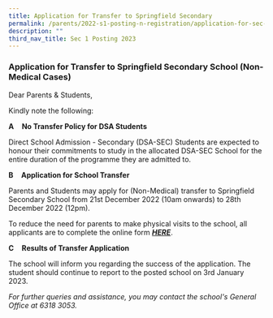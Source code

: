 ```yaml
---
title: Application for Transfer to Springfield Secondary
permalink: /parents/2022-s1-posting-n-registration/application-for-sec-1-transfer-to-springfield-secondary/
description: ""
third_nav_title: Sec 1 Posting 2023
---
```

### Application for Transfer to Springfield Secondary School (Non-Medical Cases)

Dear Parents & Students,  
  
Kindly note the following:  

**A**    **No Transfer Policy for DSA Students**

Direct School Admission - Secondary (DSA-SEC) Students are expected to honour their commitments to study in the allocated DSA-SEC School for the entire duration of the programme they are admitted to.  

**B**    **Application for School Transfer**

Parents and Students may apply for (Non-Medical) transfer to Springfield Secondary School from 21st December 2022 (10am onwards) to 28th December 2022 (12pm).

To reduce the need for parents to make physical visits to the school, all applicants are to complete the online form [_**HERE**_](https://form.gov.sg/61bd9bb60a668900138e485e).

**C**    **Results of Transfer Application**

The school will inform you regarding the success of the application. The student should continue to report to the posted school on 3rd January 2023.  
  
_For further queries and assistance, you may contact the school's General Office at 6318 3053._